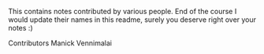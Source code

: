 This contains notes contributed by various people.
End of the course I would update their names in this readme, surely you deserve right over your notes :)

Contributors 
Manick Vennimalai
